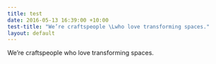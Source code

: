 ```yaml
---
title: test
date: 2016-05-13 16:39:00 +10:00
test-title: "We’re craftspeople \Lwho love transforming spaces."
layout: default
---
```


We’re craftspeople who love transforming spaces.